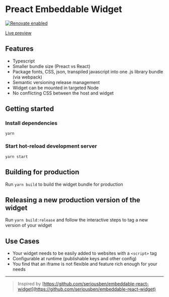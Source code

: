 # Preact Embeddable Widget

[![Renovate enabled](https://img.shields.io/badge/renovate-enabled-brightgreen.svg)](https://renovatebot.com/)

[Live preview](https://preact-embeddable-widget.netlify.com)

## Features

- Typescript
- Smaller bundle size (Preact vs React)
- Package fonts, CSS, json, transpiled javascript into one .js library bundle (via webpack)
- Semantic versioning release management
- Widget can be mounted in targeted Node
- No conflicting CSS between the host and widget

## Getting started

### Install dependencies

`yarn`

### Start hot-reload development server

`yarn start`

## Building for production

Run `yarn build` to build the widget bundle for production

## Releasing a new production version of the widget

Run `yarn build:release` and follow the interactive steps to tag a new version of your widget

## Use Cases

- Your widget needs to be easily added to websites with a `<script>` tag
- Configurable at runtime (publishable keys and other config)
- You find that an iframe is not flexible and feature rich enough for your needs

---

> Inspired by [https://github.com/seriousben/embeddable-react-widget](https://github.com/seriousben/embeddable-react-widget)
